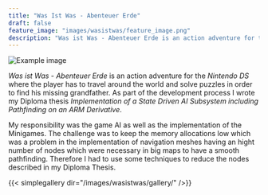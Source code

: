 ```yaml
---
title: "Was Ist Was - Abenteuer Erde"
draft: false
feature_image: "images/wasistwas/feature_image.png"
description: "Was ist Was - Abenteuer Erde is an action adventure for the Nintendo DS where the player has to travel around the world and solve puzzles in order to find his missing grandfather."
---
```

![Example image](/images/wasistwas/GameInfo.png )

*Was ist Was - Abenteuer Erde* is an action adventure for the *Nintendo DS* where the player has to travel around the world and solve puzzles in order to find his missing grandfather. As part of the development process I wrote my Diploma thesis *Implementation of a State Driven AI Subsystem including Pathfinding on an ARM Derivative*.

My responsibility was the game AI as well as the implementation of the Minigames. The challenge was to keep the memory allocations low which was a problem in the implementation of navigation meshes having an hight number of nodes which were necessary in big maps to have a smooth pathfinding. Therefore I had to use some techniques to reduce the nodes described in my Diploma Thesis.

{{< simplegallery dir="/images/wasistwas/gallery/" />}}
